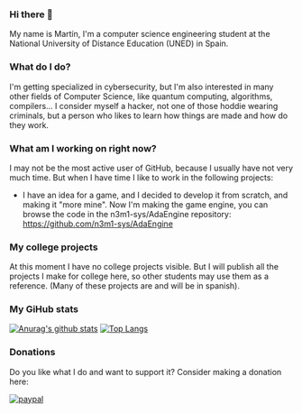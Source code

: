 ### Hi there 👋

My name is Martín, I'm a computer science engineering student at the National University of Distance Education (UNED) in Spain.

### What do I do?

I'm getting specialized in cybersecurity, but I'm also interested in many other fields of Computer Science, like quantum computing, algorithms, compilers... I consider myself a hacker, not one of those hoddie wearing criminals, but a person who likes to learn how things are made and how do they work.

### What am I working on right now?

I may not be the most active user of GitHub, because I usually have not very much time. But when I have time I like to work in the following projects:

- I have an idea for a game, and I decided to develop it from scratch, and making it "more mine". Now I'm making the game engine, you can browse the code in the n3m1-sys/AdaEngine repository: https://github.com/n3m1-sys/AdaEngine

### My college projects

At this moment I have no college projects visible. But I will publish all the projects I make for college here, so other students may use them as a reference.
(Many of these projects are and will be in spanish).

### My GiHub stats

[![Anurag's github stats](https://github-readme-stats.vercel.app/api?username=n3m1-sys)](https://github.com/anuraghazra/github-readme-stats)
[![Top Langs](https://github-readme-stats.vercel.app/api/top-langs/?username=n3m1-sys)](https://github.com/anuraghazra/github-readme-stats)

### Donations

Do you like what I do and want to support it? Consider making a donation here: 

[![paypal](https://www.paypalobjects.com/en_US/i/btn/btn_donateCC_LG.gif)](https://www.paypal.com/cgi-bin/webscr?cmd=_s-xclick&hosted_button_id=HEYSKQQA2R5XJ)
